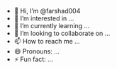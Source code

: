 - 👋 Hi, I’m @farshad004 
- 👀 I’m interested in ... 
- 🌱 I’m currently learning ...
- 💞️ I’m looking to collaborate on ...    
- 📫 How to reach me ...   
- 😄 Pronouns: ... 
- ⚡ Fun fact: ... 

<!---
farshad004/farshad004 is a ✨ special ✨ repository because its `README.md` (this file) appears on your GitHub profile. 
You can click the Preview link to take a look at your changes.
--->
